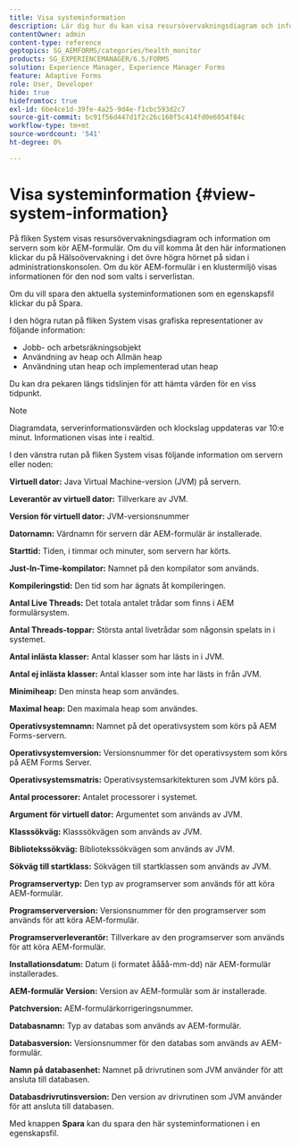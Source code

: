 ```yaml
---
title: Visa systeminformation
description: Lär dig hur du kan visa resursövervakningsdiagram och information om servern där AEM-formulär körs.
contentOwner: admin
content-type: reference
geptopics: SG_AEMFORMS/categories/health_monitor
products: SG_EXPERIENCEMANAGER/6.5/FORMS
solution: Experience Manager, Experience Manager Forms
feature: Adaptive Forms
role: User, Developer
hide: true
hidefromtoc: true
exl-id: 6be4ce1d-39fe-4a25-9d4e-f1cbc593d2c7
source-git-commit: bc91f56d447d1f2c26c160f5c414fd0e6054f84c
workflow-type: tm+mt
source-wordcount: '541'
ht-degree: 0%

---
```


# Visa systeminformation {#view-system-information}

På fliken System visas resursövervakningsdiagram och information om servern som kör AEM-formulär. Om du vill komma åt den här informationen klickar du på Hälsoövervakning i det övre högra hörnet på sidan i administrationskonsolen. Om du kör AEM-formulär i en klustermiljö visas informationen för den nod som valts i serverlistan.

Om du vill spara den aktuella systeminformationen som en egenskapsfil klickar du på Spara.

I den högra rutan på fliken System visas grafiska representationer av följande information:

* Jobb- och arbetsräkningsobjekt
* Användning av heap och Allmän heap
* Användning utan heap och implementerad utan heap

Du kan dra pekaren längs tidslinjen för att hämta värden för en viss tidpunkt.

>[!NOTE]
>
>Diagramdata, serverinformationsvärden och klockslag uppdateras var 10:e minut. Informationen visas inte i realtid.

I den vänstra rutan på fliken System visas följande information om servern eller noden:

**Virtuell dator:** Java Virtual Machine-version (JVM) på servern.

**Leverantör av virtuell dator:** Tillverkare av JVM.

**Version för virtuell dator:** JVM-versionsnummer

**Datornamn:** Värdnamn för servern där AEM-formulär är installerade.

**Starttid:** Tiden, i timmar och minuter, som servern har körts.

**Just-In-Time-kompilator:** Namnet på den kompilator som används.

**Kompileringstid:** Den tid som har ägnats åt kompileringen.

**Antal Live Threads:** Det totala antalet trådar som finns i AEM formulärsystem.

**Antal Threads-toppar:** Största antal livetrådar som någonsin spelats in i systemet.

**Antal inlästa klasser:** Antal klasser som har lästs in i JVM.

**Antal ej inlästa klasser:** Antal klasser som inte har lästs in från JVM.

**Minimiheap:** Den minsta heap som användes.

**Maximal heap:** Den maximala heap som användes.

**Operativsystemnamn:** Namnet på det operativsystem som körs på AEM Forms-servern.

**Operativsystemversion:** Versionsnummer för det operativsystem som körs på AEM Forms Server.

**Operativsystemsmatris:** Operativsystemsarkitekturen som JVM körs på.

**Antal processorer:** Antalet processorer i systemet.

**Argument för virtuell dator:** Argumentet som används av JVM.

**Klasssökväg:** Klasssökvägen som används av JVM.

**Bibliotekssökväg:** Bibliotekssökvägen som används av JVM.

**Sökväg till startklass:** Sökvägen till startklassen som används av JVM.

**Programservertyp:** Den typ av programserver som används för att köra AEM-formulär.

**Programserverversion:** Versionsnummer för den programserver som används för att köra AEM-formulär.

**Programserverleverantör:** Tillverkare av den programserver som används för att köra AEM-formulär.

**Installationsdatum:** Datum (i formatet åååå-mm-dd) när AEM-formulär installerades.

**AEM-formulär Version:** Version av AEM-formulär som är installerade.

**Patchversion:** AEM-formulärkorrigeringsnummer.

**Databasnamn:** Typ av databas som används av AEM-formulär.

**Databasversion:** Versionsnummer för den databas som används av AEM-formulär.

**Namn på databasenhet:** Namnet på drivrutinen som JVM använder för att ansluta till databasen.

**Databasdrivrutinsversion:** Den version av drivrutinen som JVM använder för att ansluta till databasen.

Med knappen **Spara** kan du spara den här systeminformationen i en egenskapsfil.
